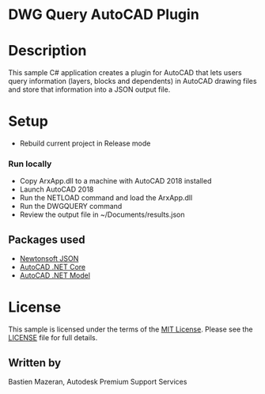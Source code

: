 # DWG Query AutoCAD Plugin

# Description

This sample C# application creates a plugin for AutoCAD that lets users query information (layers, blocks and dependents) in AutoCAD drawing files and store that information into a JSON output file.

# Setup

- Rebuild current project in Release mode


### Run locally

- Copy ArxApp.dll to a machine with AutoCAD 2018 installed
- Launch AutoCAD 2018
- Run the NETLOAD command and load the ArxApp.dll
- Run the DWGQUERY command
- Review the output file in ~/Documents/results.json

## Packages used

- [Newtonsoft JSON](https://www.newtonsoft.com/json)
- [AutoCAD .NET Core](https://git.autodesk.com/AutoCAD/Packages)
- [AutoCAD .NET Model](https://git.autodesk.com/AutoCAD/Packages)

# License

This sample is licensed under the terms of the [MIT License](http://opensource.org/licenses/MIT).
Please see the [LICENSE](LICENSE) file for full details.

## Written by
Bastien Mazeran, Autodesk Premium Support Services

